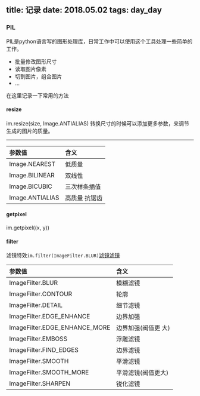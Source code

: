 title: 记录
date: 2018.05.02
tags: day_day
---

### PIL

PIL是python语言写的图形处理库，日常工作中可以使用这个工具处理一些简单的工作。

* 批量修改图形尺寸
* 读取图片像素
* 切割图片，组合图片
* ...

在这里记录一下常用的方法

#### resize

im.resize(size, Image.ANTIALIAS) 转换尺寸的时候可以添加更多参数，来调节生成的图片的质量。

---
|参数值	|	含义	|
| :---- | :---- |
|Image.NEAREST| 低质量|
|Image.BILINEAR|	双线性|
|Image.BICUBIC| 	三次样条插值|
|Image.ANTIALIAS|	高质量 抗锯齿|

#### getpixel

im.getpixel((x, y))

#### filter

滤镜特效`im.filter(ImageFilter.BLUR)`[滤镜][1][滤镜][2]

|参数值	|	含义	|
| :-- | :-- |
|ImageFilter.BLUR | 模糊滤镜|
|ImageFilter.CONTOUR | 轮廓|
|ImageFilter.DETAIL | 细节滤镜|
|ImageFilter.EDGE_ENHANCE |	边界加强|
|ImageFilter.EDGE_ENHANCE_MORE |	边界加强(阀值更 大)|
|ImageFilter.EMBOSS |	浮雕滤镜|
|ImageFilter.FIND_EDGES |	边界滤镜|
|ImageFilter.SMOOTH |	平滑滤镜|
|ImageFilter.SMOOTH_MORE |	平滑滤镜(阀值更大)|
|ImageFilter.SHARPEN |	锐化滤镜|

[1]:https://blog.csdn.net/icamera0/article/details/50708888 "滤镜"
[2]:https://www.cnblogs.com/sopic/p/4538052.html "滤镜"

